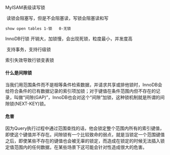 MyISAM表级读写锁

​	读锁会阻塞写，但是不会阻塞读，写锁会阻塞读和写

 	show open tables 1-锁   0-无锁

InnoDB行锁  开销大，加锁慢，会出现死锁，粒度最小，并发度高

​	支持事务，支持行级锁

索引失效导致行锁变表锁





#### 什么是间隙锁

​	当我们用范围条件而不是相等条件检索数据，并请求共享或排他锁时，InnoDB会给符合条件的已有数据记录的索引项加锁；对于键值在条件范围内但不存在的记录，叫做“间隙(GAP)”，InnoDB也会对这个“间隙”加锁，这种锁机制就是所谓的间隙锁(NEXT-KEY)锁。

#### 危害

​	因为Query执行过程中通过范围查找的话，他会锁定整个范围内所有的索引键值，即使这个键值并不存在。
​	间隙锁有一个比较致命的弱点，就是当锁定一个范围键值之后，即使某些不存在的键值也会被无辜的锁定，而造成在锁定的时候无法插入锁定值范围内的任何数据，在某些场景下这可能会针对性造成很大的危害。